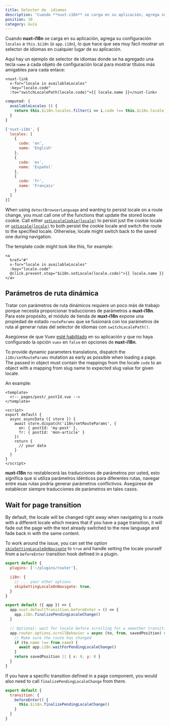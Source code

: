 ```yaml
---
title: Selector de  idiomas
description: 'Cuando **nuxt-i18n** se carga en su aplicación, agrega su configuración `locales` a `this.$i18n` (o `app.i18n`), lo que hace que sea muy fácil mostrar un selector de  idiomas en cualquier lugar de su aplicación.'
position: 10
category: Guía
---
```


Cuando **nuxt-i18n** se carga en su aplicación, agrega su configuración `locales` a `this.$i18n` (o `app.i18n`), lo que hace que sea muy fácil mostrar un selector de  idiomas en cualquier lugar de su aplicación.

Aquí hay un ejemplo de selector de idiomas donde se ha agregado una tecla `name` a cada objeto de configuración local para mostrar títulos más amigables para cada enlace:
```vue
<nuxt-link
  v-for="locale in availableLocales"
  :key="locale.code"
  :to="switchLocalePath(locale.code)">{{ locale.name }}</nuxt-link>
```

```js
computed: {
  availableLocales () {
    return this.$i18n.locales.filter(i => i.code !== this.$i18n.locale)
  }
}
```

```js {}[nuxt.config.js]
['nuxt-i18n', {
  locales: [
    {
      code: 'en',
      name: 'English'
    },
    {
      code: 'es',
      name: 'Español'
    },
    {
      code: 'fr',
      name: 'Français'
    }
  ]
}]
```

<alert type="info">

When using `detectBrowserLanguage` and wanting to persist locale on a route change, you must call one of the functions that update the stored locale cookie. Call either [`setLocaleCookie(locale)`](/api#setlocalecookie) to persist just the cookie locale or [`setLocale(locale)`](/api#setlocale) to both persist the cookie locale and switch the route to the specified locale. Otherwise, locale might switch back to the saved one during navigation.

</alert>

The template code might look like this, for example:
```vue
<a
  href="#"
  v-for="locale in availableLocales"
  :key="locale.code"
  @click.prevent.stop="$i18n.setLocale(locale.code)">{{ locale.name }}</a>
```

## Parámetros de ruta dinámica

Tratar con parámetros de ruta dinámicos requiere un poco más de trabajo porque necesita proporcionar traducciones de parámetros a **nuxt-i18n**.  Para este propósito, el módulo de tienda de **nuxt-i18n** expone una propiedad de estado `routeParams` que se fusionará con los parámetros de ruta al generar rutas del selector de idiomas con `switchLocalePath()`.

<alert type="warning">

Asegúrese de que Vuex [esté habilitado](https://nuxtjs.org/guides/directory-structure/store) en su aplicación y que no haya configurado la opción  `vuex` en `false` en opciones de **nuxt-i18n**.

</alert>

To provide dynamic parameters translations, dispatch the `i18n/setRouteParams` mutation as early as possible when loading a page. The passed in object must contain the mappings from the locale `code` to an object with a mapping from slug name to expected slug value for given locale.

An example:

```vue
<template>
  <!-- pages/post/_postId.vue -->
</template>

<script>
export default {
  async asyncData ({ store }) {
    await store.dispatch('i18n/setRouteParams', {
      en: { postId: 'my-post' },
      fr: { postId: 'mon-article' }
    })
    return {
      // your data
    }
  }
}
</script>
```

<alert type="info">

**nuxt-i18n** no restablecerá las traducciones de parámetros por usted, esto significa que si utiliza parámetros idénticos para diferentes rutas, navegar entre esas rutas podría generar parámetros conflictivos. Asegúrese de establecer siempre traducciones de parámetros en tales casos.

</alert>

## Wait for page transition

By default, the locale will be changed right away when navigating to a route with a different locale which means that if you have a page transition, it will fade out the page with the text already switched to the new language and fade back in with the same content.

To work around the issue, you can set the option [`skipSettingLocaleOnNavigate`](./options-reference#skipsettinglocaleonnavigate) to `true` and handle setting the locale yourself from a `beforeEnter` transition hook defined in a plugin.

```js {}[nuxt.config.js]
export default {
  plugins: ['~/plugins/router'],

  i18n: {
    // ... your other options
    skipSettingLocaleOnNavigate: true,
  }
}
```

```js {}[~/plugins/router.js]
export default ({ app }) => {
  app.nuxt.defaultTransition.beforeEnter = () => {
    app.i18n.finalizePendingLocaleChange()
  }

  // Optional: wait for locale before scrolling for a smoother transition
  app.router.options.scrollBehavior = async (to, from, savedPosition) => {
    // Make sure the route has changed
    if (to.name !== from.name) {
      await app.i18n.waitForPendingLocaleChange()
    }
    return savedPosition || { x: 0, y: 0 }
  }
}
```

If you have a specific transition defined in a page component, you would also need to call `finalizePendingLocaleChange` from there.

```js {}[~/pages/foo.vue]
export default {
  transition: {
    beforeEnter() {
      this.$i18n.finalizePendingLocaleChange()
    }
  }
}
```
